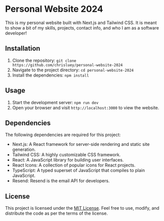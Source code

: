 # Personal Website 2024

This is my personal website built with Next.js and Tailwind CSS. It is meant to show a bit of my skills, projects, contact info, and who I am as a software developer!

## Installation

1. Clone the repository: `git clone https://github.com/chrisluey/personal-website-2024`
2. Navigate to the project directory: `cd personal-website-2024`
3. Install the dependencies: `npm install`

## Usage

1. Start the development server: `npm run dev`
2. Open your browser and visit `http://localhost:3000` to view the website.

## Dependencies

The following dependencies are required for this project:

- Next.js: A React framework for server-side rendering and static site generation.
- Tailwind CSS: A highly customizable CSS framework.
- React: A JavaScript library for building user interfaces.
- React Icons: A collection of popular icons for React projects.
- TypeScript: A typed superset of JavaScript that compiles to plain JavaScript.
- Resend: Resend is the email API for developers.

## License

This project is licensed under the [MIT License](https://opensource.org/licenses/MIT). Feel free to use, modify, and distribute the code as per the terms of the license.

